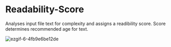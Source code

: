 # Readability-Score

Analyses input file text for complexity and assigns a readibility score. Score determines recommended age for text.

![ezgif-6-4fb9e6be12de](https://user-images.githubusercontent.com/64765938/85937694-14d06280-b8d4-11ea-8cf6-3e1dfed007c2.gif)

